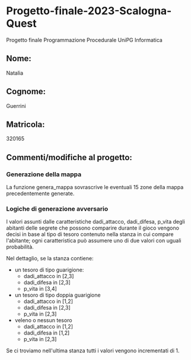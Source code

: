 # Progetto-finale-2023-Scalogna-Quest
Progetto finale Programmazione Procedurale UniPG Informatica

## Nome: 
Natalia

## Cognome: 
Guerrini

## Matricola:
320165

## Commenti/modifiche al progetto:

### Generazione della mappa
La funzione genera_mappa sovrascrive le eventuali 15 zone della mappa precedentemente generate. 

### Logiche di generazione avversario
I valori assunti dalle caratteristiche dadi_attacco, dadi_difesa, p_vita degli abitanti delle segrete che possono comparire durante il gioco vengono decisi in base al tipo di tesoro contenuto nella stanza in cui compare l'abitante; ogni caratteristica può assumere uno di due valori con uguali probabilità.

Nel dettaglio, se la stanza contiene:
- un tesoro di tipo guarigione:
  - dadi_attacco in [2,3]
  - dadi_difesa in [2,3]
  - p_vita in [3,4]
- un tesoro di tipo doppia guarigione
  - dadi_attacco in [1,2]
  - dadi_difesa in [2,3]
  - p_vita in [2,3]
- veleno o nessun tesoro
  - dadi_attacco in [1,2]
  - dadi_difesa in [1,2]
  - p_vita in [2,3]

Se ci troviamo nell'ultima stanza tutti i valori vengono incrementati di 1.
